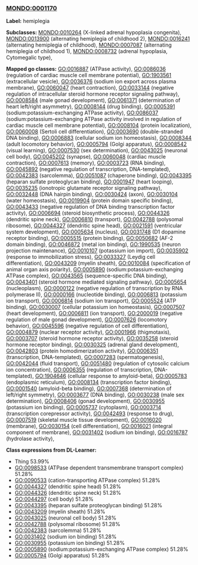 
### [MONDO:0001170](http://purl.obolibrary.org/obo/MONDO_0001170)
**Label:** hemiplegia

**Subclasses:** [MONDO:0010264](http://purl.obolibrary.org/obo/MONDO_0010264) (X-linked adrenal hypoplasia congenita), [MONDO:0013900](http://purl.obolibrary.org/obo/MONDO_0013900) (alternating hemiplegia of childhood 2), [MONDO:0016241](http://purl.obolibrary.org/obo/MONDO_0016241) (alternating hemiplegia of childhood), [MONDO:0007087](http://purl.obolibrary.org/obo/MONDO_0007087) (alternating hemiplegia of childhood 1), [MONDO:0008732](http://purl.obolibrary.org/obo/MONDO_0008732) (adrenal hypoplasia, Cytomegalic type), 

**Mapped go classes:** [GO:0016887](http://purl.obolibrary.org/obo/GO_0016887) (ATPase activity), [GO:0086036](http://purl.obolibrary.org/obo/GO_0086036) (regulation of cardiac muscle cell membrane potential), [GO:1903561](http://purl.obolibrary.org/obo/GO_1903561) (extracellular vesicle), [GO:0036376](http://purl.obolibrary.org/obo/GO_0036376) (sodium ion export across plasma membrane), [GO:0060047](http://purl.obolibrary.org/obo/GO_0060047) (heart contraction), [GO:0033144](http://purl.obolibrary.org/obo/GO_0033144) (negative regulation of intracellular steroid hormone receptor signaling pathway), [GO:0008584](http://purl.obolibrary.org/obo/GO_0008584) (male gonad development), [GO:0061371](http://purl.obolibrary.org/obo/GO_0061371) (determination of heart left/right asymmetry), [GO:0008144](http://purl.obolibrary.org/obo/GO_0008144) (drug binding), [GO:0005391](http://purl.obolibrary.org/obo/GO_0005391) (sodium:potassium-exchanging ATPase activity), [GO:0086037](http://purl.obolibrary.org/obo/GO_0086037) (sodium:potassium-exchanging ATPase activity involved in regulation of cardiac muscle cell membrane potential), [GO:0008104](http://purl.obolibrary.org/obo/GO_0008104) (protein localization), [GO:0060008](http://purl.obolibrary.org/obo/GO_0060008) (Sertoli cell differentiation), [GO:0003690](http://purl.obolibrary.org/obo/GO_0003690) (double-stranded DNA binding), [GO:0006883](http://purl.obolibrary.org/obo/GO_0006883) (cellular sodium ion homeostasis), [GO:0008344](http://purl.obolibrary.org/obo/GO_0008344) (adult locomotory behavior), [GO:0005794](http://purl.obolibrary.org/obo/GO_0005794) (Golgi apparatus), [GO:0008542](http://purl.obolibrary.org/obo/GO_0008542) (visual learning), [GO:0007530](http://purl.obolibrary.org/obo/GO_0007530) (sex determination), [GO:0043025](http://purl.obolibrary.org/obo/GO_0043025) (neuronal cell body), [GO:0045202](http://purl.obolibrary.org/obo/GO_0045202) (synapse), [GO:0060048](http://purl.obolibrary.org/obo/GO_0060048) (cardiac muscle contraction), [GO:0007613](http://purl.obolibrary.org/obo/GO_0007613) (memory), [GO:0003723](http://purl.obolibrary.org/obo/GO_0003723) (RNA binding), [GO:0045892](http://purl.obolibrary.org/obo/GO_0045892) (negative regulation of transcription, DNA-templated), [GO:0042383](http://purl.obolibrary.org/obo/GO_0042383) (sarcolemma), [GO:0051087](http://purl.obolibrary.org/obo/GO_0051087) (chaperone binding), [GO:0043395](http://purl.obolibrary.org/obo/GO_0043395) (heparan sulfate proteoglycan binding), [GO:0001947](http://purl.obolibrary.org/obo/GO_0001947) (heart looping), [GO:0035235](http://purl.obolibrary.org/obo/GO_0035235) (ionotropic glutamate receptor signaling pathway), [GO:0032448](http://purl.obolibrary.org/obo/GO_0032448) (DNA hairpin binding), [GO:0030424](http://purl.obolibrary.org/obo/GO_0030424) (axon), [GO:0030104](http://purl.obolibrary.org/obo/GO_0030104) (water homeostasis), [GO:0019904](http://purl.obolibrary.org/obo/GO_0019904) (protein domain specific binding), [GO:0043433](http://purl.obolibrary.org/obo/GO_0043433) (negative regulation of DNA binding transcription factor activity), [GO:0006694](http://purl.obolibrary.org/obo/GO_0006694) (steroid biosynthetic process), [GO:0044326](http://purl.obolibrary.org/obo/GO_0044326) (dendritic spine neck), [GO:0006810](http://purl.obolibrary.org/obo/GO_0006810) (transport), [GO:0042788](http://purl.obolibrary.org/obo/GO_0042788) (polysomal ribosome), [GO:0044327](http://purl.obolibrary.org/obo/GO_0044327) (dendritic spine head), [GO:0021591](http://purl.obolibrary.org/obo/GO_0021591) (ventricular system development), [GO:0005634](http://purl.obolibrary.org/obo/GO_0005634) (nucleus), [GO:0031748](http://purl.obolibrary.org/obo/GO_0031748) (D1 dopamine receptor binding), [GO:0005515](http://purl.obolibrary.org/obo/GO_0005515) (protein binding), [GO:0050682](http://purl.obolibrary.org/obo/GO_0050682) (AF-2 domain binding), [GO:0046872](http://purl.obolibrary.org/obo/GO_0046872) (metal ion binding), [GO:1990535](http://purl.obolibrary.org/obo/GO_1990535) (neuron projection maintenance), [GO:0010107](http://purl.obolibrary.org/obo/GO_0010107) (potassium ion import), [GO:0035902](http://purl.obolibrary.org/obo/GO_0035902) (response to immobilization stress), [GO:0033327](http://purl.obolibrary.org/obo/GO_0033327) (Leydig cell differentiation), [GO:0043209](http://purl.obolibrary.org/obo/GO_0043209) (myelin sheath), [GO:0010084](http://purl.obolibrary.org/obo/GO_0010084) (specification of animal organ axis polarity), [GO:0005890](http://purl.obolibrary.org/obo/GO_0005890) (sodium:potassium-exchanging ATPase complex), [GO:0043565](http://purl.obolibrary.org/obo/GO_0043565) (sequence-specific DNA binding), [GO:0043401](http://purl.obolibrary.org/obo/GO_0043401) (steroid hormone mediated signaling pathway), [GO:0005654](http://purl.obolibrary.org/obo/GO_0005654) (nucleoplasm), [GO:0000122](http://purl.obolibrary.org/obo/GO_0000122) (negative regulation of transcription by RNA polymerase II), [GO:0000166](http://purl.obolibrary.org/obo/GO_0000166) (nucleotide binding), [GO:0006813](http://purl.obolibrary.org/obo/GO_0006813) (potassium ion transport), [GO:0006814](http://purl.obolibrary.org/obo/GO_0006814) (sodium ion transport), [GO:0005524](http://purl.obolibrary.org/obo/GO_0005524) (ATP binding), [GO:0030007](http://purl.obolibrary.org/obo/GO_0030007) (cellular potassium ion homeostasis), [GO:0007507](http://purl.obolibrary.org/obo/GO_0007507) (heart development), [GO:0006811](http://purl.obolibrary.org/obo/GO_0006811) (ion transport), [GO:2000019](http://purl.obolibrary.org/obo/GO_2000019) (negative regulation of male gonad development), [GO:0007626](http://purl.obolibrary.org/obo/GO_0007626) (locomotory behavior), [GO:0045596](http://purl.obolibrary.org/obo/GO_0045596) (negative regulation of cell differentiation), [GO:0004879](http://purl.obolibrary.org/obo/GO_0004879) (nuclear receptor activity), [GO:0001966](http://purl.obolibrary.org/obo/GO_0001966) (thigmotaxis), [GO:0003707](http://purl.obolibrary.org/obo/GO_0003707) (steroid hormone receptor activity), [GO:0035258](http://purl.obolibrary.org/obo/GO_0035258) (steroid hormone receptor binding), [GO:0030325](http://purl.obolibrary.org/obo/GO_0030325) (adrenal gland development), [GO:0042803](http://purl.obolibrary.org/obo/GO_0042803) (protein homodimerization activity), [GO:0006351](http://purl.obolibrary.org/obo/GO_0006351) (transcription, DNA-templated), [GO:0007283](http://purl.obolibrary.org/obo/GO_0007283) (spermatogenesis), [GO:0042044](http://purl.obolibrary.org/obo/GO_0042044) (fluid transport), [GO:0051480](http://purl.obolibrary.org/obo/GO_0051480) (regulation of cytosolic calcium ion concentration), [GO:0006355](http://purl.obolibrary.org/obo/GO_0006355) (regulation of transcription, DNA-templated), [GO:1904646](http://purl.obolibrary.org/obo/GO_1904646) (cellular response to amyloid-beta), [GO:0005783](http://purl.obolibrary.org/obo/GO_0005783) (endoplasmic reticulum), [GO:0008134](http://purl.obolibrary.org/obo/GO_0008134) (transcription factor binding), [GO:0001540](http://purl.obolibrary.org/obo/GO_0001540) (amyloid-beta binding), [GO:0007368](http://purl.obolibrary.org/obo/GO_0007368) (determination of left/right symmetry), [GO:0003677](http://purl.obolibrary.org/obo/GO_0003677) (DNA binding), [GO:0030238](http://purl.obolibrary.org/obo/GO_0030238) (male sex determination), [GO:0008406](http://purl.obolibrary.org/obo/GO_0008406) (gonad development), [GO:0030955](http://purl.obolibrary.org/obo/GO_0030955) (potassium ion binding), [GO:0005737](http://purl.obolibrary.org/obo/GO_0005737) (cytoplasm), [GO:0003714](http://purl.obolibrary.org/obo/GO_0003714) (transcription corepressor activity), [GO:0042493](http://purl.obolibrary.org/obo/GO_0042493) (response to drug), [GO:0007519](http://purl.obolibrary.org/obo/GO_0007519) (skeletal muscle tissue development), [GO:0016020](http://purl.obolibrary.org/obo/GO_0016020) (membrane), [GO:0030154](http://purl.obolibrary.org/obo/GO_0030154) (cell differentiation), [GO:0016021](http://purl.obolibrary.org/obo/GO_0016021) (integral component of membrane), [GO:0031402](http://purl.obolibrary.org/obo/GO_0031402) (sodium ion binding), [GO:0016787](http://purl.obolibrary.org/obo/GO_0016787) (hydrolase activity), 

**Class expressions from DL-Learner:**

- Thing 53.99%
- [GO:0098533](http://purl.obolibrary.org/obo/GO_0098533) (ATPase dependent transmembrane transport complex) 51.28%
- [GO:0090533](http://purl.obolibrary.org/obo/GO_0090533) (cation-transporting ATPase complex) 51.28%
- [GO:0044327](http://purl.obolibrary.org/obo/GO_0044327) (dendritic spine head) 51.28%
- [GO:0044326](http://purl.obolibrary.org/obo/GO_0044326) (dendritic spine neck) 51.28%
- [GO:0044297](http://purl.obolibrary.org/obo/GO_0044297) (cell body) 51.28%
- [GO:0043395](http://purl.obolibrary.org/obo/GO_0043395) (heparan sulfate proteoglycan binding) 51.28%
- [GO:0043209](http://purl.obolibrary.org/obo/GO_0043209) (myelin sheath) 51.28%
- [GO:0043025](http://purl.obolibrary.org/obo/GO_0043025) (neuronal cell body) 51.28%
- [GO:0042788](http://purl.obolibrary.org/obo/GO_0042788) (polysomal ribosome) 51.28%
- [GO:0042383](http://purl.obolibrary.org/obo/GO_0042383) (sarcolemma) 51.28%
- [GO:0031402](http://purl.obolibrary.org/obo/GO_0031402) (sodium ion binding) 51.28%
- [GO:0030955](http://purl.obolibrary.org/obo/GO_0030955) (potassium ion binding) 51.28%
- [GO:0005890](http://purl.obolibrary.org/obo/GO_0005890) (sodium:potassium-exchanging ATPase complex) 51.28%
- [GO:0005794](http://purl.obolibrary.org/obo/GO_0005794) (Golgi apparatus) 51.28%


